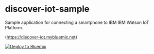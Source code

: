 # discover-iot-sample

Sample application for connecting a smartphone to IBM IBM Watson IoT Platform.

(https://discover-iot.mybluemix.net)

[![Deploy to Bluemix](https://bluemix.net/deploy/button.png)](https://github.com/romeokienzler/discover-iot-sample)
